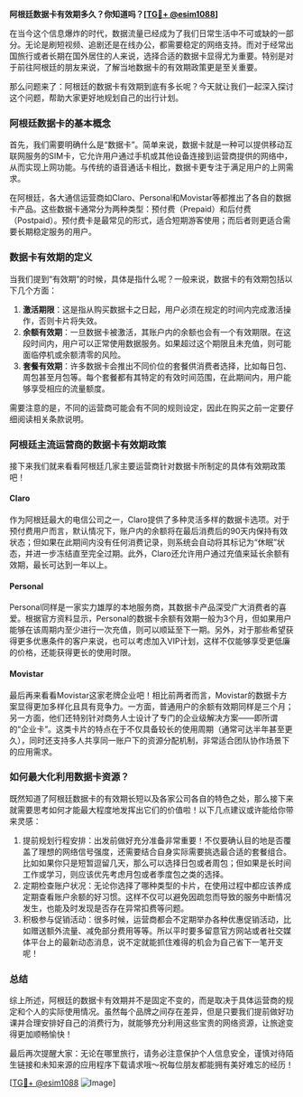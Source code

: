 **阿根廷数据卡有效期多久？你知道吗？[[TG💪+ @esim1088](https://t.me/s/esim1088)]**

在当今这个信息爆炸的时代，数据流量已经成为了我们日常生活中不可或缺的一部分。无论是刷短视频、追剧还是在线办公，都需要稳定的网络支持。而对于经常出国旅行或者长期在国外居住的人来说，选择合适的数据卡显得尤为重要。特别是对于前往阿根廷的朋友来说，了解当地数据卡的有效期政策更是至关重要。

那么问题来了：阿根廷的数据卡有效期到底有多长呢？今天就让我们一起深入探讨这个问题，帮助大家更好地规划自己的出行计划。

### 阿根廷数据卡的基本概念

首先，我们需要明确什么是“数据卡”。简单来说，数据卡就是一种可以提供移动互联网服务的SIM卡，它允许用户通过手机或其他设备连接到运营商提供的网络中，从而实现上网功能。与传统的语音通话卡相比，数据卡更专注于满足用户的上网需求。

在阿根廷，各大通信运营商如Claro、Personal和Movistar等都推出了各自的数据卡产品。这些数据卡通常分为两种类型：预付费（Prepaid）和后付费（Postpaid）。预付费卡是最常见的形式，适合短期游客使用；而后者则更适合需要长期稳定服务的用户。

### 数据卡有效期的定义

当我们提到“有效期”的时候，具体是指什么呢？一般来说，数据卡的有效期包括以下几个方面：

1. **激活期限**：这是指从购买数据卡之日起，用户必须在规定的时间内完成激活操作，否则卡片将失效。
2. **余额有效期**：一旦数据卡被激活，其账户内的余额也会有一个有效期限。在这段时间内，用户可以正常使用数据服务。如果超过这个期限且未充值，则可能面临停机或余额清零的风险。
3. **套餐有效期**：许多数据卡会推出不同价位的套餐供消费者选择，比如每日包、周包甚至月包等。每个套餐都有其特定的有效时间范围，在此期间内，用户能够享受相应的流量额度。

需要注意的是，不同的运营商可能会有不同的规则设定，因此在购买之前一定要仔细阅读相关条款说明。

### 阿根廷主流运营商的数据卡有效期政策

接下来我们就来看看阿根廷几家主要运营商针对数据卡所制定的具体有效期政策吧！

#### Claro
作为阿根廷最大的电信公司之一，Claro提供了多种灵活多样的数据卡选项。对于预付费用户而言，默认情况下，账户内的余额将在最后消费后的90天内保持有效状态；但如果在此期间内没有任何消费记录，则系统会自动将其标记为“休眠”状态，并进一步冻结直至完全过期。此外，Claro还允许用户通过充值来延长余额有效期，最长可达到一年以上。

#### Personal
Personal同样是一家实力雄厚的本地服务商，其数据卡产品深受广大消费者的喜爱。根据官方资料显示，Personal的数据卡余额有效期一般为3个月，但如果用户能够在该周期内至少进行一次充值，则可以顺延至下一期。另外，对于那些希望获得更多优惠条件的客户来说，也可以考虑加入VIP计划，这样不仅能够享受更低廉的价格，还能获得更长的使用时限。

#### Movistar
最后再来看看Movistar这家老牌企业吧！相比前两者而言，Movistar的数据卡方案显得更加多样化且具有竞争力。一方面，普通用户的余额有效期同样是三个月；另一方面，他们还特别针对商务人士设计了专门的企业级解决方案——即所谓的“企业卡”。这类卡片的特点在于不仅具备较长的使用周期（通常可达半年甚至更久），同时还支持多人共享同一账户下的资源分配机制，非常适合团队协作场景下的应用需求。

### 如何最大化利用数据卡资源？

既然知道了阿根廷数据卡的有效期长短以及各家公司各自的特色之处，那么接下来就需要思考如何才能最大程度地发挥出它们的价值啦！以下几点建议或许能给你带来灵感：

1. 提前规划行程安排：出发前做好充分准备非常重要！不仅要确认目的地是否覆盖了理想的网络信号强度，还需要结合自身实际需要挑选最合适的套餐组合。比如如果你只是短暂逗留几天，那么可以选择日包或者周包；但如果是长时间工作或学习，则应该优先考虑月包或者季度包之类的选择。
2. 定期检查账户状况：无论你选择了哪种类型的卡片，在使用过程中都应该养成定期查看账户余额的好习惯。这样不仅可以避免因疏忽而导致的服务中断情况发生，也能及时发现是否存在异常扣费等问题。
3. 积极参与促销活动：很多时候，运营商都会不定期举办各种优惠促销活动，比如赠送额外流量、减免部分费用等等。所以平时要多留意官方网站或者社交媒体平台上的最新动态消息，说不定就能抓住难得的机会为自己省下一笔开支呢！

### 总结

综上所述，阿根廷的数据卡有效期并不是固定不变的，而是取决于具体运营商的规定和个人的实际使用情况。虽然每个品牌之间存在差异，但是只要我们提前做好功课并合理安排好自己的消费行为，就能够充分利用这些宝贵的网络资源，让旅途变得更加顺畅愉快！

最后再次提醒大家：无论在哪里旅行，请务必注意保护个人信息安全，谨慎对待陌生链接和未知来源的应用程序下载请求哦～祝每位朋友都能拥有美好难忘的经历！

[[TG💪+ @esim1088](https://t.me/s/esim1088) ![Image](https://i.postimg.cc/4NQfJmqS/Snipaste-2025-05-13-00-14-12.png)]